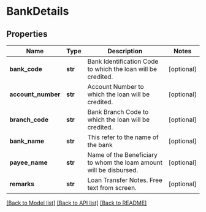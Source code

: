 # BankDetails

## Properties
Name | Type | Description | Notes
------------ | ------------- | ------------- | -------------
**bank_code** | **str** | Bank Identification Code to which the loan will be credited. | [optional] 
**account_number** | **str** | Account Number to which the loan will be credited. | [optional] 
**branch_code** | **str** | Bank Branch Code to which the loan will be credited. | [optional] 
**bank_name** | **str** | This refer to the name of the bank | [optional] 
**payee_name** | **str** | Name of the Beneficiary to whom the loam amount will be disbursed. | [optional] 
**remarks** | **str** | Loan Transfer Notes. Free text from screen. | [optional] 

[[Back to Model list]](../README.md#documentation-for-models) [[Back to API list]](../README.md#documentation-for-api-endpoints) [[Back to README]](../README.md)

